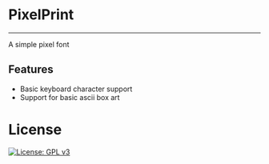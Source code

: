 # PixelPrint
---
A simple pixel font

## Features

+ Basic keyboard character support
+ Support for basic ascii box art

# License
[![License: GPL v3](https://img.shields.io/badge/License-GPLv3-blue.svg)](https://www.gnu.org/licenses/gpl-3.0)
